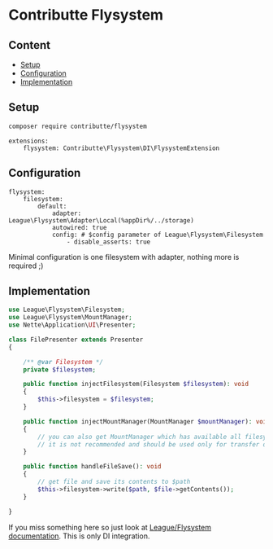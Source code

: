 # Contributte Flysystem

## Content

- [Setup](#setup)
- [Configuration](#configuration)
- [Implementation](#implementation)

## Setup

```bash
composer require contributte/flysystem
```

```neon
extensions:
	flysystem: Contributte\Flysystem\DI\FlysystemExtension
```
## Configuration

```neon
flysystem:
	filesystem:
		default:
			adapter: League\Flysystem\Adapter\Local(%appDir%/../storage)
			autowired: true
			config: # $config parameter of League\Flysystem\Filesystem
				- disable_asserts: true
```

Minimal configuration is one filesystem with adapter, nothing more is required ;)

## Implementation

```php
use League\Flysystem\Filesystem;
use League\Flysystem\MountManager;
use Nette\Application\UI\Presenter;

class FilePresenter extends Presenter
{

	/** @var Filesystem */
	private $filesystem;

	public function injectFilesystem(Filesystem $filesystem): void
	{
		$this->filesystem = $filesystem;
	}

	public function injectMountManager(MountManager $mountManager): void
	{
		// you can also get MountManager which has available all filesystems
		// it is not recommended and should be used only for transfer of files between filesystems
	}

	public function handleFileSave(): void
	{
		// get file and save its contents to $path
		$this->filesystem->write($path, $file->getContents());
	}

}
```

If you miss something here so just look at [League/Flysystem documentation](http://flysystem.thephpleague.com/docs/). This is only DI integration.
